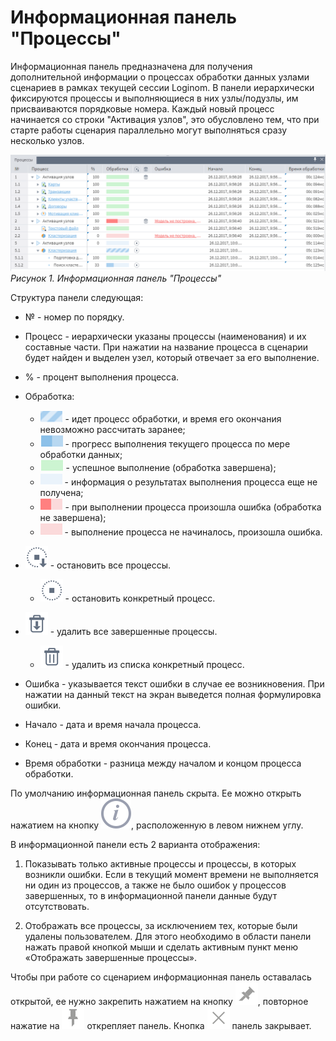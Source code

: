 # Информационная панель "Процессы"

Информационная панель предназначена для получения дополнительной информации о процессах обработки данных узлами сценариев в рамках текущей сессии Loginom. В панели иерархически фиксируются процессы и выполняющиеся в них узлы/подузлы, им присваиваются порядковые номера. Каждый новый процесс начинается со строки "Активация узлов", это обусловлено тем, что при старте работы сценария параллельно могут выполняться сразу несколько узлов.

![](./media/app/glossary/info_panel.png)
*Рисунок 1. Информационная панель "Процессы"*

Структура панели следующая:

* № - номер по порядку.

* Процесс - иерархически указаны процессы (наименования) и их составные части. При нажатии на название процесса в сценарии будет найден и выделен узел, который отвечает за его выполнение.

* % - процент выполнения процесса.

* Обработка:
  * ![](./media/app/glossary/info_panel_4.png) - идет процесс обработки, и время его окончания невозможно рассчитать заранее;
  * ![](./media/app/glossary/info_panel_5.png) - прогресс выполнения текущего процесса по мере обработки данных;
  * ![](./media/app/glossary/info_panel_1.png) - успешное выполнение (обработка завершена);
  * ![](./media/app/glossary/info_panel_3.png) - информация о результатах выполнения процесса еще не получена;
  * ![](./media/app/glossary/info_panel_2.png) - при выполнении процесса произошла ошибка (обработка не завершена);
  * ![](./media/app/glossary/info_panel_2_1.png) - выполнение процесса не начиналось, произошла ошибка.

* ![](./media/app/glossary/info_panel_10.svg) - остановить все процессы.
  * ![](./media/app/glossary/info_panel_9.svg) - остановить конкретный процесс.

* ![](./media/app/visualization/table/toolbar_18_127.svg) - удалить все завершенные процессы.
  * ![](./media/app/icons/toolbar_18/toolbar_18_8.svg) - удалить из списка конкретный процесс.

* Ошибка - указывается текст ошибки в случае ее возникновения. При нажатии на данный текст на экран выведется полная формулировка ошибки.

* Начало - дата и время начала процесса.

* Конец - дата и время окончания процесса.

* Время обработки - разница между началом и концом процесса обработки.

По умолчанию информационная панель скрыта. Ее можно открыть нажатием на кнопку ![](./media/app/glossary/systempanel_status.svg), расположенную в левом нижнем углу.

В информационной панели есть 2 варианта отображения:

1. Показывать только активные процессы и процессы, в которых возникли ошибки. Если в текущий момент времени не выполняется ни один из процессов, а также не было ошибок у процессов завершенных, то в информационной панели данные будут отсутствовать.

2. Отображать все процессы, за исключением тех, которые были удалены пользователем. Для этого необходимо в области панели нажать правой кнопкой мыши и сделать активным пункт меню «Отображать завершенные процессы».

Чтобы при работе со сценарием информационная панель оставалась открытой, ее нужно закрепить нажатием на кнопку ![](./media/app/glossary/info_panel_7.svg), повторное нажатие на ![](./media/app/glossary/info_panel_8.svg) открепляет панель.
Кнопка ![](./media/app/glossary/tool-sprites-dark-01.svg) панель закрывает.
